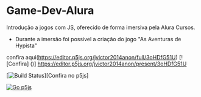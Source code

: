 # Game-Dev-Alura
Introdução a jogos com JS, oferecido de forma imersiva pela Alura Cursos.

 - Durante a imersão foi possivel a criação do jogo  "As Aventuras de Hypista"

confira aqui(https://editor.p5js.org/jvictor2014anon/full/3oHDfG51U)
[![Confira] ()]
https://editor.p5js.org/jvictor2014anon/present/3oHDfG51U

[![Build Status](https://editor.p5js.org/jvictor2014anon/embed/3oHDfG51U)][Confira no p5js]

[![Go p5js](http://blindedcyclops.neocities.org/p5js-icons/p5-sq-reverse-filled.svg)](https://editor.p5js.org/jvictor2014anon/full/3oHDfG51U)
